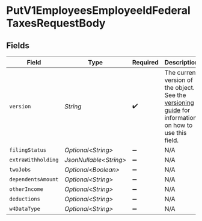 # PutV1EmployeesEmployeeIdFederalTaxesRequestBody


## Fields

| Field                                                                                                                                                                         | Type                                                                                                                                                                          | Required                                                                                                                                                                      | Description                                                                                                                                                                   |
| ----------------------------------------------------------------------------------------------------------------------------------------------------------------------------- | ----------------------------------------------------------------------------------------------------------------------------------------------------------------------------- | ----------------------------------------------------------------------------------------------------------------------------------------------------------------------------- | ----------------------------------------------------------------------------------------------------------------------------------------------------------------------------- |
| `version`                                                                                                                                                                     | *String*                                                                                                                                                                      | :heavy_check_mark:                                                                                                                                                            | The current version of the object. See the [versioning guide](https://docs.gusto.com/embedded-payroll/docs/versioning#object-layer) for information on how to use this field. |
| `filingStatus`                                                                                                                                                                | *Optional\<String>*                                                                                                                                                           | :heavy_minus_sign:                                                                                                                                                            | N/A                                                                                                                                                                           |
| `extraWithholding`                                                                                                                                                            | *JsonNullable\<String>*                                                                                                                                                       | :heavy_minus_sign:                                                                                                                                                            | N/A                                                                                                                                                                           |
| `twoJobs`                                                                                                                                                                     | *Optional\<Boolean>*                                                                                                                                                          | :heavy_minus_sign:                                                                                                                                                            | N/A                                                                                                                                                                           |
| `dependentsAmount`                                                                                                                                                            | *Optional\<String>*                                                                                                                                                           | :heavy_minus_sign:                                                                                                                                                            | N/A                                                                                                                                                                           |
| `otherIncome`                                                                                                                                                                 | *Optional\<String>*                                                                                                                                                           | :heavy_minus_sign:                                                                                                                                                            | N/A                                                                                                                                                                           |
| `deductions`                                                                                                                                                                  | *Optional\<String>*                                                                                                                                                           | :heavy_minus_sign:                                                                                                                                                            | N/A                                                                                                                                                                           |
| `w4DataType`                                                                                                                                                                  | *Optional\<String>*                                                                                                                                                           | :heavy_minus_sign:                                                                                                                                                            | N/A                                                                                                                                                                           |